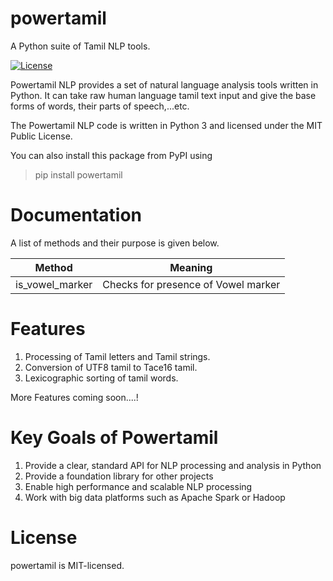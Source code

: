 # powertamil
A Python suite of Tamil NLP tools.

[![License](https://img.shields.io/:license-mit-blue.svg)](./LICENSE.md)

Powertamil NLP provides a set of natural language analysis tools written in Python. It can take raw human language tamil text input and give the base forms of words, their parts of speech,...etc.


The Powertamil NLP code is written in Python 3 and licensed under the MIT Public License.


You can also install this package from PyPI using 
>pip install powertamil

# Documentation

A list of methods and their purpose is given below.

| Method                 | Meaning                                                                              |
| ---------------------- | ------------------------------------------------------------------------------------ |
| is_vowel_marker        | Checks for presence of Vowel marker                                                  |







# Features
1. Processing of Tamil letters and Tamil strings.
2. Conversion of UTF8 tamil to Tace16 tamil.
3. Lexicographic sorting of tamil words.

More Features coming soon....!

# Key Goals of Powertamil
1. Provide a clear, standard API for NLP processing and analysis in Python
2. Provide a foundation library for other projects
3. Enable high performance and scalable NLP processing
4. Work with big data platforms such as Apache Spark or Hadoop

# License

powertamil is MIT-licensed.
